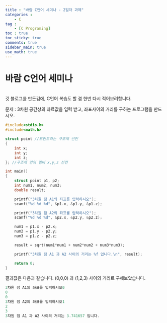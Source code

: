 ```yaml
---
title : "바람 C언어 세미나 - 2일차 과제"
categories :
    - C
tag :
    - [C Programing]
toc : true
toc_sticky: true 
comments: true
sidebar_main: true
use_math: true
---
```


# 바람 C언어 세미나
<br>
깃 블로그를 만든김에, C언어 복습도 할 겸 한번 다시 적어보려합니다.

문제 : 3차원 공간상의 좌료값을 입력 받고, 좌표사이의 거리를 구하는 프로그램을 만드시오.

```c
#include<stdio.h>
#include<math.h>

struct point //포인트라는 구조체 선언
{
    int x;
    int y;
    int z;
}; //구조체 안의 멤버 x,y,z 선언

int main()
{
    struct point p1, p2;
    int num1, num2, num3;
    double result;

    printf("3차원 점 A1의 좌표를 입력하시오");
    scanf("%d %d %d", &p1.x, &p1.y, &p1.z);

    printf("3차원 점 A2의 좌표를 입력하시오");
    scanf("%d %d %d", &p2.x, &p2.y, &p2.z);

    num1 = p1.x - p2.x;
    num2 = p1.y - p2.y;
    num3 = p1.z - p2.z;

    result = sqrt(num1*num1 + num2*num2 + num3*num3);

    printf("3차원 점 A1 과 A2 사이의 거리는 %f 입니다.\n", result);

    return 0;
}
```

결과값은 다음과 같습니다. (0,0,0) 과 (1,2,3) 사이의 거리르 구해보았습니다.

```c
3차원 점 A1의 좌표를 입력하시오0
0
0
3차원 점 A2의 좌표를 입력하시오1
2
3
3차원 점 A1 과 A2 사이의 거리는 3.741657 입니다.
```

